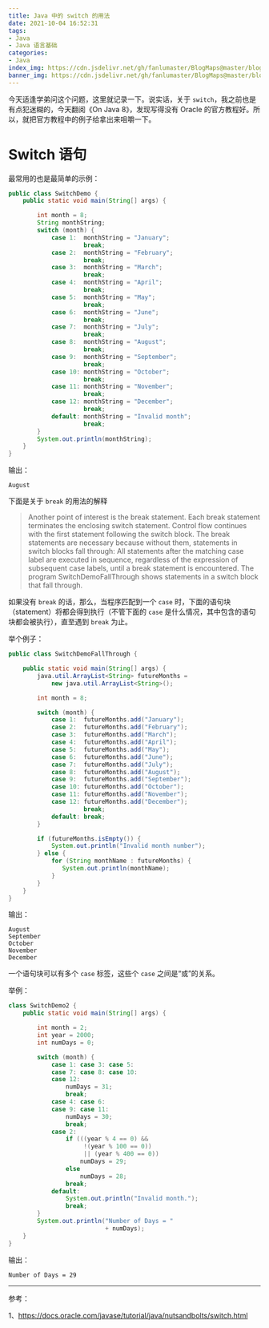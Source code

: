 ```yaml
---
title: Java 中的 switch 的用法
date: 2021-10-04 16:52:31
tags:
- Java
- Java 语言基础
categories:
- Java
index_img: https://cdn.jsdelivr.net/gh/fanlumaster/BlogMaps@master/blogs/pictures/20211004171202.png
banner_img: https://cdn.jsdelivr.net/gh/fanlumaster/BlogMaps@master/blogs/pictures/20211004171202.png
---
```


今天适逢学弟问这个问题，这里就记录一下。说实话，关于 `switch`，我之前也是有点犯迷糊的，今天翻阅《On Java 8》，发现写得没有 Oracle 的官方教程好。所以，就把官方教程中的例子给拿出来咀嚼一下。

# Switch 语句

最常用的也是最简单的示例：

```java
public class SwitchDemo {
    public static void main(String[] args) {

        int month = 8;
        String monthString;
        switch (month) {
            case 1:  monthString = "January";
                     break;
            case 2:  monthString = "February";
                     break;
            case 3:  monthString = "March";
                     break;
            case 4:  monthString = "April";
                     break;
            case 5:  monthString = "May";
                     break;
            case 6:  monthString = "June";
                     break;
            case 7:  monthString = "July";
                     break;
            case 8:  monthString = "August";
                     break;
            case 9:  monthString = "September";
                     break;
            case 10: monthString = "October";
                     break;
            case 11: monthString = "November";
                     break;
            case 12: monthString = "December";
                     break;
            default: monthString = "Invalid month";
                     break;
        }
        System.out.println(monthString);
    }
}
```

输出：

```
August
```

下面是关于 `break` 的用法的解释

> Another point of interest is the break statement. Each break statement terminates the enclosing switch statement. Control flow continues with the first statement following the switch block. The break statements are necessary because without them, statements in switch blocks fall through: All statements after the matching case label are executed in sequence, regardless of the expression of subsequent case labels, until a break statement is encountered. The program SwitchDemoFallThrough shows statements in a switch block that fall through.

如果没有 `break` 的话，那么，当程序匹配到一个 `case` 时，下面的语句块（statement）将都会得到执行（不管下面的 `case` 是什么情况，其中包含的语句块都会被执行），直至遇到 `break` 为止。

举个例子：

```java
public class SwitchDemoFallThrough {

    public static void main(String[] args) {
        java.util.ArrayList<String> futureMonths =
            new java.util.ArrayList<String>();

        int month = 8;

        switch (month) {
            case 1:  futureMonths.add("January");
            case 2:  futureMonths.add("February");
            case 3:  futureMonths.add("March");
            case 4:  futureMonths.add("April");
            case 5:  futureMonths.add("May");
            case 6:  futureMonths.add("June");
            case 7:  futureMonths.add("July");
            case 8:  futureMonths.add("August");
            case 9:  futureMonths.add("September");
            case 10: futureMonths.add("October");
            case 11: futureMonths.add("November");
            case 12: futureMonths.add("December");
                     break;
            default: break;
        }

        if (futureMonths.isEmpty()) {
            System.out.println("Invalid month number");
        } else {
            for (String monthName : futureMonths) {
               System.out.println(monthName);
            }
        }
    }
}
```

输出：

```
August
September
October
November
December
```

一个语句块可以有多个 `case` 标签，这些个 `case` 之间是“或”的关系。

举例：

```java
class SwitchDemo2 {
    public static void main(String[] args) {

        int month = 2;
        int year = 2000;
        int numDays = 0;

        switch (month) {
            case 1: case 3: case 5:
            case 7: case 8: case 10:
            case 12:
                numDays = 31;
                break;
            case 4: case 6:
            case 9: case 11:
                numDays = 30;
                break;
            case 2:
                if (((year % 4 == 0) && 
                     !(year % 100 == 0))
                     || (year % 400 == 0))
                    numDays = 29;
                else
                    numDays = 28;
                break;
            default:
                System.out.println("Invalid month.");
                break;
        }
        System.out.println("Number of Days = "
                           + numDays);
    }
}
```

输出：

```
Number of Days = 29
```

---

参考：

1、<https://docs.oracle.com/javase/tutorial/java/nutsandbolts/switch.html>